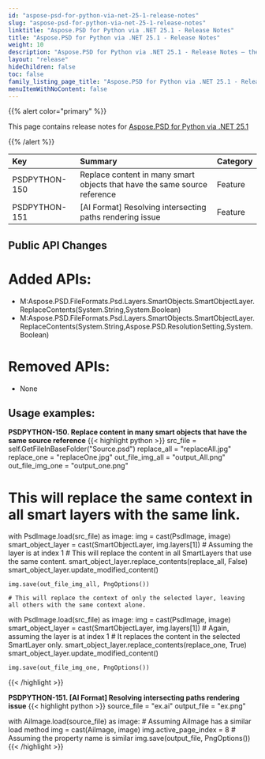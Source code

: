 ```yaml
---
id: "aspose-psd-for-python-via-net-25-1-release-notes"
slug: "aspose-psd-for-python-via-net-25-1-release-notes"
linktitle: "Aspose.PSD for Python via .NET 25.1 - Release Notes"
title: "Aspose.PSD for Python via .NET 25.1 - Release Notes"
weight: 10
description: "Aspose.PSD for Python via .NET 25.1 - Release Notes – the latest updates and fixes."
layout: "release"
hideChildren: false
toc: false
family_listing_page_title: "Aspose.PSD for Python via .NET 25.1 - Release Notes"
menuItemWithNoContent: false
---
```


{{% alert color="primary" %}}

This page contains release notes for [Aspose.PSD for Python via .NET 25.1](https://pypi.org/project/aspose-psd/)

{{% /alert %}}

| **Key**       | **Summary**                                                               | **Category** |
|:--------------|:--------------------------------------------------------------------------|:-------------|
| PSDPYTHON-150 | Replace content in many smart objects that have the same source reference | Feature      |
| PSDPYTHON-151 | [AI Format] Resolving intersecting paths rendering issue                  | Feature      |


## **Public API Changes**

# **Added APIs:**
- M:Aspose.PSD.FileFormats.Psd.Layers.SmartObjects.SmartObjectLayer.ReplaceContents(System.String,System.Boolean)
- M:Aspose.PSD.FileFormats.Psd.Layers.SmartObjects.SmartObjectLayer.ReplaceContents(System.String,Aspose.PSD.ResolutionSetting,System.Boolean)


# **Removed APIs:**
- None

## **Usage examples:**

**PSDPYTHON-150. Replace content in many smart objects that have the same source reference**
{{< highlight python >}}
src_file = self.GetFileInBaseFolder("Source.psd")
replace_all = "replaceAll.jpg"
replace_one = "replaceOne.jpg"
out_file_img_all = "output_All.png"
out_file_img_one = "output_one.png"

# This will replace the same context in all smart layers with the same link.
with PsdImage.load(src_file) as image:
	img = cast(PsdImage, image)
	smart_object_layer = cast(SmartObjectLayer, img.layers[1])  # Assuming the layer is at index 1
	# This will replace the content in all SmartLayers that use the same content.
	smart_object_layer.replace_contents(replace_all, False)
	smart_object_layer.update_modified_content()

	img.save(out_file_img_all, PngOptions())

	# This will replace the context of only the selected layer, leaving all others with the same context alone.
with PsdImage.load(src_file) as image:
	img = cast(PsdImage, image)
	smart_object_layer = cast(SmartObjectLayer, img.layers[1])  # Again, assuming the layer is at index 1
	# It replaces the content in the selected SmartLayer only.
	smart_object_layer.replace_contents(replace_one, True)
	smart_object_layer.update_modified_content()

	img.save(out_file_img_one, PngOptions())
{{< /highlight >}}

**PSDPYTHON-151. [AI Format] Resolving intersecting paths rendering issue**
{{< highlight python >}}
source_file = "ex.ai"
output_file = "ex.png"

with AiImage.load(source_file) as image:  # Assuming AiImage has a similar load method
	img = cast(AiImage, image)
	img.active_page_index = 8  # Assuming the property name is similar
	img.save(output_file, PngOptions())
{{< /highlight >}}